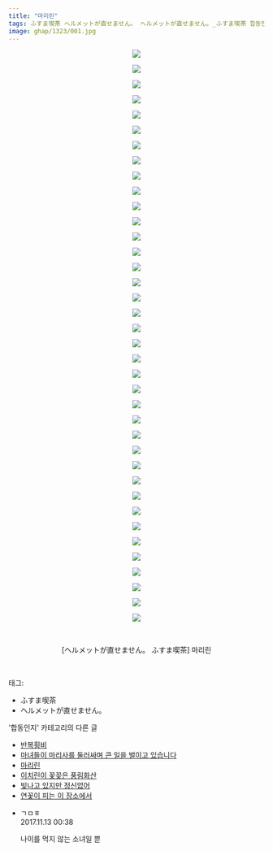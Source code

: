 ```yaml
---
title: "마리린"
tags: ふすま喫茶 ヘルメットが直せません。 ヘルメットが直せません。_ふすま喫茶 합동인지
image: ghap/1323/001.jpg
---
```

<div class="article">
<p style="text-align: center; clear: none; float: none;"><img src="{{ site.nasurl }}/ghap/1323/001.jpg"/></p>
<p style="text-align: center; clear: none; float: none;"><img src="{{ site.nasurl }}/ghap/1323/002.jpg"/></p>
<p style="text-align: center; clear: none; float: none;"><img src="{{ site.nasurl }}/ghap/1323/003.jpg"/></p>
<p style="text-align: center; clear: none; float: none;"><img src="{{ site.nasurl }}/ghap/1323/004.jpg"/></p>
<p style="text-align: center; clear: none; float: none;"><img src="{{ site.nasurl }}/ghap/1323/005.jpg"/></p>
<p style="text-align: center; clear: none; float: none;"><img src="{{ site.nasurl }}/ghap/1323/006.jpg"/></p>
<p style="text-align: center; clear: none; float: none;"><img src="{{ site.nasurl }}/ghap/1323/007.jpg"/></p>
<p style="text-align: center; clear: none; float: none;"><img src="{{ site.nasurl }}/ghap/1323/008.jpg"/></p>
<p style="text-align: center; clear: none; float: none;"><img src="{{ site.nasurl }}/ghap/1323/009.jpg"/></p>
<p style="text-align: center; clear: none; float: none;"><img src="{{ site.nasurl }}/ghap/1323/010.jpg"/></p>
<p style="text-align: center; clear: none; float: none;"><img src="{{ site.nasurl }}/ghap/1323/011.jpg"/></p>
<p style="text-align: center; clear: none; float: none;"><img src="{{ site.nasurl }}/ghap/1323/012.jpg"/></p>
<p style="text-align: center; clear: none; float: none;"><img src="{{ site.nasurl }}/ghap/1323/013.jpg"/></p>
<p style="text-align: center; clear: none; float: none;"><img src="{{ site.nasurl }}/ghap/1323/014.jpg"/></p>
<p style="text-align: center; clear: none; float: none;"><img src="{{ site.nasurl }}/ghap/1323/015.jpg"/></p>
<p style="text-align: center; clear: none; float: none;"><img src="{{ site.nasurl }}/ghap/1323/016.jpg"/></p>
<p style="text-align: center; clear: none; float: none;"><img src="{{ site.nasurl }}/ghap/1323/017.jpg"/></p>
<p style="text-align: center; clear: none; float: none;"><img src="{{ site.nasurl }}/ghap/1323/018.jpg"/></p>
<p style="text-align: center; clear: none; float: none;"><img src="{{ site.nasurl }}/ghap/1323/019.jpg"/></p>
<p style="text-align: center; clear: none; float: none;"><img src="{{ site.nasurl }}/ghap/1323/020.jpg"/></p>
<p style="text-align: center; clear: none; float: none;"><img src="{{ site.nasurl }}/ghap/1323/021.jpg"/></p>
<p style="text-align: center; clear: none; float: none;"><img src="{{ site.nasurl }}/ghap/1323/022.jpg"/></p>
<p style="text-align: center; clear: none; float: none;"><img src="{{ site.nasurl }}/ghap/1323/023.jpg"/></p>
<p style="text-align: center; clear: none; float: none;"><img src="{{ site.nasurl }}/ghap/1323/024.jpg"/></p>
<p style="text-align: center; clear: none; float: none;"><img src="{{ site.nasurl }}/ghap/1323/025.jpg"/></p>
<p style="text-align: center; clear: none; float: none;"><img src="{{ site.nasurl }}/ghap/1323/026.jpg"/></p>
<p style="text-align: center; clear: none; float: none;"><img src="{{ site.nasurl }}/ghap/1323/027.jpg"/></p>
<p style="text-align: center; clear: none; float: none;"><img src="{{ site.nasurl }}/ghap/1323/028.jpg"/></p>
<p style="text-align: center; clear: none; float: none;"><img src="{{ site.nasurl }}/ghap/1323/029.jpg"/></p>
<p style="text-align: center; clear: none; float: none;"><img src="{{ site.nasurl }}/ghap/1323/030.jpg"/></p>
<p style="text-align: center; clear: none; float: none;"><img src="{{ site.nasurl }}/ghap/1323/031.jpg"/></p>
<p style="text-align: center; clear: none; float: none;"><img src="{{ site.nasurl }}/ghap/1323/032.jpg"/></p>
<p style="text-align: center; clear: none; float: none;"><img src="{{ site.nasurl }}/ghap/1323/033.jpg"/></p>
<p style="text-align: center; clear: none; float: none;"><img src="{{ site.nasurl }}/ghap/1323/034.jpg"/></p>
<p style="text-align: center; clear: none; float: none;"><img src="{{ site.nasurl }}/ghap/1323/035.jpg"/></p>
<p style="text-align: center; clear: none; float: none;"><img src="{{ site.nasurl }}/ghap/1323/036.jpg"/></p>
<p style="text-align: center; clear: none; float: none;"><img src="{{ site.nasurl }}/ghap/1323/037.jpg"/></p>
<p style="text-align: center; clear: none; float: none;"><img src="{{ site.nasurl }}/ghap/1323/038.jpg"/></p>
<p style="text-align: center; clear: none; float: none;"><br/></p>
<p style="text-align: center; clear: none; float: none;">[ヘルメットが直せません。 ふすま喫茶] 마리린</p>
<p><br/></p>
</div><div class="tagTrail">
<p>태그: </p>
<ul>
<li>ふすま喫茶</li>
<li>ヘルメットが直せません。</li>
</ul>
</div><div class="another">
<p>'합동인지' 카테고리의 다른 글</p>
<ul>
<li><a href="/2016-08-11-ghap_1493">반복횡비</a></li>
<li><a href="/2016-08-11-ghap_1477">마녀들이 마리사를 둘러싸며 큰 일을 벌이고 있습니다</a></li>
<li><a href="/2016-08-03-ghap_1323">마리린</a></li>
<li><a href="/2016-08-03-ghap_1313">이치린이 꽃꽂은 풍림화산</a></li>
<li><a href="/2016-07-31-ghap_1278">빛나고 있지만 정신없어</a></li>
<li><a href="/2016-07-31-ghap_1274">연꽃이 피는 이 장소에서</a></li>
</ul>
</div><div class="cb_module cb_fluid">
<div class="cb_wrt cb_profile">
<div class="comment">
<ul>
<li class="cb_thumb_off" id="comment15128119">
<div class="cb_comment_area">
<div class="cb_info_area">
<div class="cb_section">
<span class="cb_nick_name">ㄱㅁㅎ</span>
</div>
<div class="cb_section">
<span class="cb_date">2017.11.13 00:38 </span>
</div>
</div>
<div class="cb_dsc_comment">
<p class="cb_dsc">
											나이를 먹지 않는 소녀일 뿐
										</p>
</div>
</div></li>
</ul>
</div>
</div><!-- commentList close -->
</div>